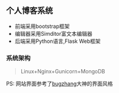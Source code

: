 ## 个人博客系统
* 前端采用bootstrap框架
* 编辑器采用Simditor富文本编辑器
* 后端采用Python语言,Flask Web框架

### 系统架构
> Linux+Nginx+Gunicorn+MongoDB

PS: 网站界面参考了[bugzhang](http://www.bugzhang.com)大神的界面风格
